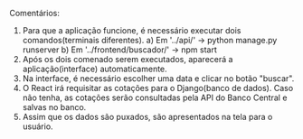 Comentários:

1) Para que a aplicação funcione, é necessário executar dois comandos(terminais diferentes).
    a) Em '../api/' -> python manage.py runserver
    b) Em '../frontend/buscador/' -> npm start
2) Após os dois comenado serem executados, aparecerá a aplicação(interface) automaticamente.
3) Na interface, é necessário escolher uma data e clicar no botão "buscar". 
4) O React irá requisitar as cotações para o Django(banco de dados). Caso não tenha, as cotações serão consultadas pela API do Banco Central e salvas no banco.
5) Assim que os dados são puxados, são apresentados na tela para o usuário.

